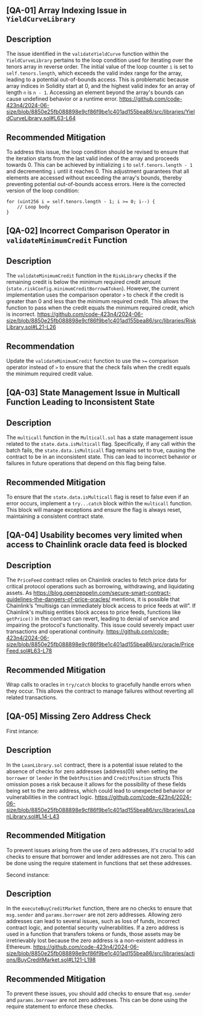 ## [QA-01] Array Indexing Issue in `YieldCurveLibrary`
## Description
The issue identified in the `validateYieldCurve` function within the `YieldCurveLibrary` pertains to the loop condition used for iterating over the tenors array in reverse order. The initial value of the loop counter `i` is set to `self.tenors.length`, which exceeds the valid index range for the array, leading to a potential out-of-bounds access. This is problematic because array indices in Solidity start at 0, and the highest valid index for an array of length `n` is `n - 1`. Accessing an element beyond the array's bounds can cause undefined behavior or a runtime error.
https://github.com/code-423n4/2024-06-size/blob/8850e25fb088898e9cf86f9be1c401ad155bea86/src/libraries/YieldCurveLibrary.sol#L63-L64

## Recommended Mitigation
To address this issue, the loop condition should be revised to ensure that the iteration starts from the last valid index of the array and proceeds towards 0. This can be achieved by initializing `i` to `self.tenors.length - 1` and decrementing `i` until it reaches 0. This adjustment guarantees that all elements are accessed without exceeding the array's bounds, thereby preventing potential out-of-bounds access errors.
Here is the corrected version of the loop condition:
```
for (uint256 i = self.tenors.length - 1; i >= 0; i--) {
    // Loop body
}
```

## [QA-02] Incorrect Comparison Operator in `validateMinimumCredit` Function
## Description
The `validateMinimumCredit` function in the `RiskLibrary` checks if the remaining credit is below the minimum required credit amount (`state.riskConfig.minimumCreditBorrowAToken`). However, the current implementation uses the comparison operator `>` to check if the credit is greater than 0 and less than the minimum required credit. This allows the function to pass when the credit equals the minimum required credit, which is incorrect.
https://github.com/code-423n4/2024-06-size/blob/8850e25fb088898e9cf86f9be1c401ad155bea86/src/libraries/RiskLibrary.sol#L21-L26
## Recommendation
Update the `validateMinimumCredit` function to use the `>=` comparison operator instead of `>` to ensure that the check fails when the credit equals the minimum required credit value.

## [QA-03] State Management Issue in Multicall Function Leading to Inconsistent State
## Description
The `multicall` function in the `Multicall.sol` has a state management issue related to the `state.data.isMulticall` flag. Specifically, if any call within the batch fails, the `state.data.isMulticall` flag remains set to true, causing the contract to be in an inconsistent state. This can lead to incorrect behavior or failures in future operations that depend on this flag being false.

## Recommended Mitigation
To ensure that the `state.data.isMulticall` flag is reset to false even if an error occurs, implement a `try...catch` block within the `multicall` function. This block will manage exceptions and ensure the flag is always reset, maintaining a consistent contract state.

## [QA-04] Usability becomes very limited when access to Chainlink oracle data feed is blocked
## Description
The `PriceFeed` contract relies on Chainlink oracles to fetch price data for critical protocol operations such as borrowing, withdrawing, and liquidating assets. As https://blog.openzeppelin.com/secure-smart-contract-guidelines-the-dangers-of-price-oracles/ mentions, it is possible that Chainlink’s “multisigs can immediately block access to price feeds at will”. If Chainlink's multisig entities block access to price feeds, functions like `getPrice()` in the contract can revert, leading to denial of service and impairing the protocol's functionality. This issue could severely impact user transactions and operational continuity.
https://github.com/code-423n4/2024-06-size/blob/8850e25fb088898e9cf86f9be1c401ad155bea86/src/oracle/PriceFeed.sol#L63-L78

## Recommended Mitigation
Wrap calls to oracles in `try/catch` blocks to gracefully handle errors when they occur. This allows the contract to manage failures without reverting all related transactions.

## [QA-05] Missing Zero Address Check
First intance:
## Description
In the `LoanLibrary.sol` contract, there is a potential issue related to the absence of checks for zero addresses (address(0)) when setting the `borrower` or `lender` in the `DebtPosition` and `CreditPosition` structs
This omission poses a risk because it allows for the possibility of these fields being set to the zero address, which could lead to unexpected behavior or vulnerabilities in the contract logic.
https://github.com/code-423n4/2024-06-size/blob/8850e25fb088898e9cf86f9be1c401ad155bea86/src/libraries/LoanLibrary.sol#L14-L43

## Recommended Mitigation
To prevent issues arising from the use of zero addresses, it's crucial to add checks to ensure that borrower and lender addresses are not zero. This can be done using the require statement in functions that set these addresses.

Second instance:
## Description
In the `executeBuyCreditMarket` function, there are no checks to ensure that `msg.sender` and `params.borrower` are not zero addresses. Allowing zero addresses can lead to several issues, such as loss of funds, incorrect contract logic, and potential security vulnerabilities.
If a zero address is used in a function that transfers tokens or funds, those assets may be irretrievably lost because the zero address is a non-existent address in Ethereum.
https://github.com/code-423n4/2024-06-size/blob/8850e25fb088898e9cf86f9be1c401ad155bea86/src/libraries/actions/BuyCreditMarket.sol#L121-L198
## Recommended Mitigation
To prevent these issues, you should add checks to ensure that `msg.sender` and `params.borrower` are not zero addresses. This can be done using the require statement to enforce these checks.
